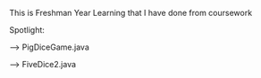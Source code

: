 This is Freshman Year Learning that I have done from coursework

Spotlight:

--> PigDiceGame.java

--> FiveDice2.java
